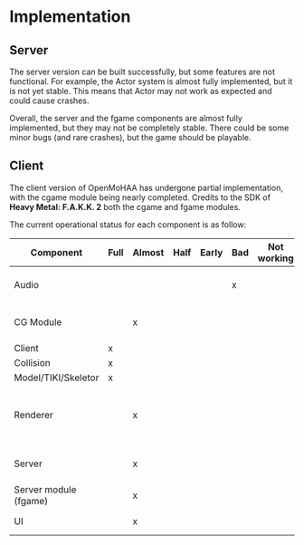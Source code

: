 # Implementation

## Server

The server version can be built successfully, but some features are not functional. For example, the Actor system is almost fully implemented, but it is not yet stable. This means that Actor may not work as expected and could cause crashes.

Overall, the server and the fgame components are almost fully implemented, but they may not be completely stable. There could be some minor bugs (and rare crashes), but the game should be playable.

## Client

The client version of OpenMoHAA has undergone partial implementation, with the cgame module being nearly completed. Credits to the SDK of **Heavy Metal: F.A.K.K. 2** both the cgame and fgame modules.

The current operational status for each component is as follow:

| Component               | Full | Almost | Half | Early | Bad | Not working | Comment                                                           |
|-------------------------|------|--------|------|-------|-----|-------------|-------------------------------------------------------------------|
| Audio                   |      |        |      |       | x   |             | Very basic implementation from Quake III                          |
| CG Module               |      | x      |      |       |     |             | Missing FX, Marks and decals                                      |
| Client                  | x    |        |      |       |     |             |                                                                   |
| Collision               | x    |        |      |       |     |             |                                                                   |
| Model/TIKI/Skeletor     | x    |        |      |       |     |             |                                                                   |
| Renderer                |      | x      |      |       |     |             | Missing ghost, marks, sphere lights, sky portal, sun flare, swipe |
| Server                  |      | x      |      |       |     |             | Probably a few bugs remaining                                     |
| Server module (fgame)   |      | x      |      |       |     |             | Actor, and few gameplay bugs                                      |
| UI                      |      | x      |      |       |     |             | A few bugs to fix                                                 |

